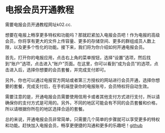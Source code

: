 # 电报会员开通教程

需要电报会员开通教程网址k02.cc.

想要在电报上畅享更多特权和功能吗？那就赶紧加入电报会员吧！作为电报的高级会员，你将享有更大的文件上传容量、更多的存储空间、更多的群组成员人数上限，以及更多个性化的功能。接下来，我们将为你介绍如何开通电报会员。

首先，打开你的电报应用，点击右上角的菜单按钮，选择“设置”选项，然后找到“账户”选项，点击进入“账户”页面。在这里，你可以看到“成为会员”的选项，点击进入后，选择你想要的会员套餐，并完成支付即可。

另外，你也可以通过电报官方网站或者第三方授权的网站进行会员开通，选择你想要的套餐，完成支付后，在手机端登录你的电报账号，会员特权将自动生效。

需要注意的是，开通电报会员需要使用信用卡或者其他支付方式进行支付，所以请确保你的支付方式是可用的。另外，不同的地区可能会有不同的会员套餐和价格，所以请根据你所在的地区选择合适的套餐。

总的来说，开通电报会员非常简单，只需要几个简单的步骤就可以享受更多的特权和功能。赶快加入电报会员，畅享更便捷的沟通和更多的乐趣吧！[github](https://github.com)
